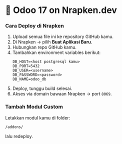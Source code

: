 # 🚀 Odoo 17 on Nrapken.dev

### Cara Deploy di Nrapken
1. Upload semua file ini ke repository GitHub kamu.
2. Di Nrapken → pilih **Buat Aplikasi Baru**.
3. Hubungkan repo GitHub kamu.
4. Tambahkan environment variables berikut:
   ```
   DB_HOST=<host postgresql kamu>
   DB_PORT=5432
   DB_USER=<username>
   DB_PASSWORD=<password>
   DB_NAME=odoo_db
   ```
5. Deploy, tunggu build selesai.
6. Akses via domain bawaan Nrapken → port `8069`.

### Tambah Modul Custom
Letakkan modul kamu di folder:
```
/addons/
```
lalu redeploy.
